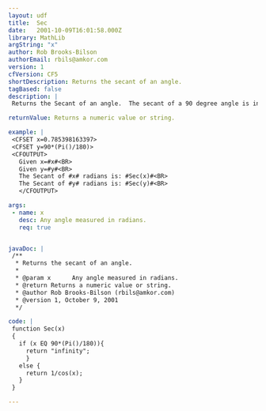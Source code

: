 ```yaml
---
layout: udf
title:  Sec
date:   2001-10-09T16:01:58.000Z
library: MathLib
argString: "x"
author: Rob Brooks-Bilson
authorEmail: rbils@amkor.com
version: 1
cfVersion: CF5
shortDescription: Returns the secant of an angle.
tagBased: false
description: |
 Returns the Secant of an angle.  The secant of a 90 degree angle is infinity.  All angles are expressed in radians.

returnValue: Returns a numeric value or string.

example: |
 <CFSET x=0.785398163397>
 <CFSET y=90*(Pi()/180)>
 <CFOUTPUT>
   Given x=#x#<BR>
   Given y=#y#<BR>
   The Secant of #x# radians is: #Sec(x)#<BR>
   The Secant of #y# radians is: #Sec(y)#<BR>
   </CFOUTPUT>

args:
 - name: x
   desc: Any angle measured in radians.
   req: true


javaDoc: |
 /**
  * Returns the secant of an angle.
  * 
  * @param x      Any angle measured in radians. 
  * @return Returns a numeric value or string. 
  * @author Rob Brooks-Bilson (rbils@amkor.com) 
  * @version 1, October 9, 2001 
  */

code: |
 function Sec(x)
 {
   if (x EQ 90*(Pi()/180)){
     return "infinity";
     }
   else {
     return 1/cos(x);
   }
 }

---
```


